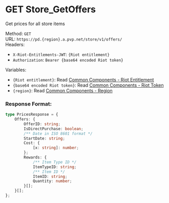 <!--

This file is automatically generated!
Do not edit it directly!
See https://github.com/techchrism/valorant-api-docs/blob/trunk/contributing.md for more information.

-->

# GET Store_GetOffers

Get prices for all store items  


Method: `GET`  
URL: `https://pd.{region}.a.pvp.net/store/v1/offers/`  
Headers:
 - `X-Riot-Entitlements-JWT`: `{Riot entitlement}`
 - `Authorization`: `Bearer {base64 encoded Riot token}`

Variables:
 - `{Riot entitlement}`: Read [Common Components - Riot Entitlement](../common-components.md#riot-entitlement)
 - `{base64 encoded Riot token}`: Read [Common Components - Riot Token](../common-components.md#riot-token)
 - `{region}`: Read [Common Components - Region](../common-components.md#region)


### Response Format:
```ts
type PricesResponse = {
    Offers: {
        OfferID: string;
        IsDirectPurchase: boolean;
        /** Date in ISO 8601 format */
        StartDate: string;
        Cost: {
            [x: string]: number;
        };
        Rewards: {
            /** Item Type ID */
            ItemTypeID: string;
            /** Item ID */
            ItemID: string;
            Quantity: number;
        }[];
    }[];
};
```

